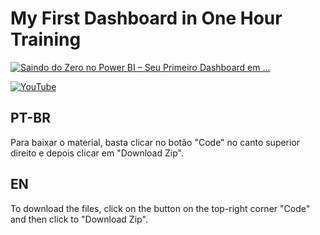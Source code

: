 # My First Dashboard in One Hour Training

[![Saindo do Zero no Power BI – Seu Primeiro Dashboard em ...](https://img.youtube.com/vi/GHLPIJID388/0.jpg)](https://www.youtube.com/watch?v=GHLPIJID388)

[![YouTube](https://img.shields.io/badge/YouTube-Assistir–vídeo-red?logo=youtube)](https://www.youtube.com/watch?v=GHLPIJID388)

## PT-BR

Para baixar o material, basta clicar no botão "Code" no canto superior direito e depois clicar em "Download Zip".

## EN 

To download the files, click on the button on the top-right corner "Code" and then click to "Download Zip".

